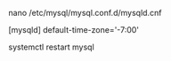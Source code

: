 nano /etc/mysql/mysql.conf.d/mysqld.cnf

[mysqld]
default-time-zone='-7:00'


systemctl restart mysql
